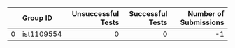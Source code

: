 |    | Group ID   |   Unsuccessful Tests |   Successful Tests |   Number of Submissions |
|---:|:-----------|---------------------:|-------------------:|------------------------:|
|  0 | ist1109554 |                    0 |                  0 |                      -1 |